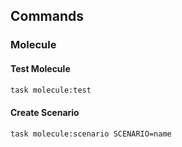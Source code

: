 <!-- Space: AnsibleRoleCertbot -->
<!-- Parent: Project -->
<!-- Title: Commands -->

<!-- Label: AnsibleRoleCertbot -->
<!-- Label: Project -->
<!-- Label: Commands -->
<!-- Include: docs/disclaimer.md -->
<!-- Include: ac:toc -->

## Commands

### Molecule

#### Test Molecule

```bash
task molecule:test
```

#### Create Scenario

```bash
task molecule:scenario SCENARIO=name
```
